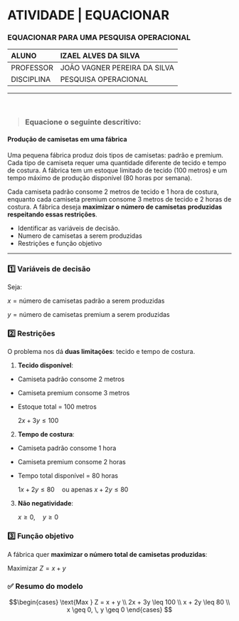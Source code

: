 # ATIVIDADE | EQUACIONAR

### EQUACIONAR PARA UMA PESQUISA OPERACIONAL

|   ALUNO       |   IZAEL ALVES DA SILVA   |
|:---------------|:--------------------------|
|   PROFESSOR    |   JOÃO VAGNER PEREIRA DA SILVA         |
|   DISCIPLINA  |   PESQUISA OPERACIONAL |

---

<br>

> ### Equacione o seguinte descritivo:

#### Produção de camisetas em uma fábrica

Uma pequena fábrica produz dois tipos de camisetas: padrão e premium.
Cada tipo de camiseta requer uma quantidade diferente de tecido e tempo de costura. A fábrica tem um estoque limitado de tecido (100 metros) e um tempo máximo de produção disponível (80 horas por semana).

Cada camiseta padrão consome 2 metros de tecido e 1 hora de costura, enquanto cada camiseta premium consome 3 metros de tecido e 2 horas de costura.
A fábrica deseja **maximizar o número de camisetas produzidas respeitando essas restrições**. 

- Identificar as variáveis de decisão.
- Numero de camisetas a serem produzidas
- Restrições e função objetivo

---

### **1️⃣ Variáveis de decisão**

Seja:

$x = \text{número de camisetas padrão a serem produzidas}$

$y = \text{número de camisetas premium a serem produzidas}$

### **2️⃣ Restrições**

O problema nos dá **duas limitações**: tecido e tempo de costura.

1. **Tecido disponível**:

* Camiseta padrão consome 2 metros
* Camiseta premium consome 3 metros
* Estoque total = 100 metros

    $2x + 3y \leq 100$

2. **Tempo de costura**:

* Camiseta padrão consome 1 hora
* Camiseta premium consome 2 horas
* Tempo total disponível = 80 horas

    $1x + 2y \leq 80 \quad \text{ou apenas } x + 2y \leq 80$

3. **Não negatividade**:

    $x \geq 0, \quad y \geq 0$

### **3️⃣ Função objetivo**

A fábrica quer **maximizar o número total de camisetas produzidas**:

$\text{Maximizar } Z = x + y$

### ✅ **Resumo do modelo**

$$\begin{cases}
\text{Max } Z = x + y \\
2x + 3y \leq 100 \\
x + 2y \leq 80 \\
x \geq 0, \, y \geq 0
\end{cases}
$$
